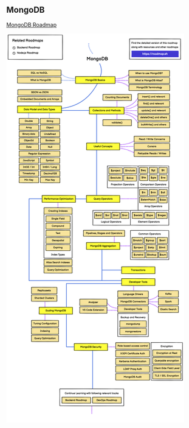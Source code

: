 ## MongoDB

[MongoDB Roadmap](https://roadmap.sh/mongodb)

![roadmap-mongodb](../images/roadmap-mongodb.png)